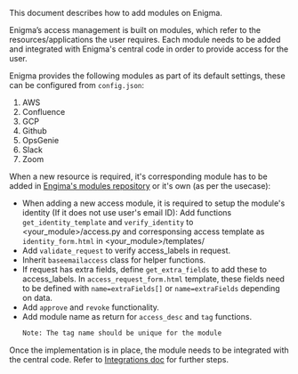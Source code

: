 This document describes how to add modules on Enigma.

Enigma’s access management is built on modules, which refer to the resources/applications the user requires.
Each module needs to be added and integrated with Enigma's central code in order to provide access for the user.

Enigma provides the following modules as part of its default settings, these can be configured from `config.json`:
1. AWS
2. Confluence
3. GCP
4. Github
5. OpsGenie
6. Slack
7. Zoom

When a new resource is required, it's corresponding module has to be added in [Engima's modules repository](https://github.com/browserstack/enigma-public-access-modules.git) or it's own (as per the usecase):
- When adding a new access module, it is required to setup the module's identity (If it does not use user's email ID):
    Add functions `get_identity_template` and `verify_identity` to <your_module>/access.py and corresponsing access template as `identity_form.html` in <your_module>/templates/
- Add `validate_request` to verify access_labels in request.
- Inherit `baseemailaccess` class for helper functions.
- If request has extra fields, define `get_extra_fields` to add these to access_labels. In `access_request_form.html` template, these fields need to be defined with `name=extraFields[]` or `name=extraFields` depending on data.
- Add `approve` and `revoke` functionality.
- Add module name as return for `access_desc` and `tag` functions.
    ```bash
    Note: The tag name should be unique for the module
    ```

Once the implementation is in place, the module needs to be integrated with the central code.
Refer to [Integrations doc](/docs/%E2%80%9CHow-to%E2%80%9D%20guides/Integrating%20Modules) for further steps.
